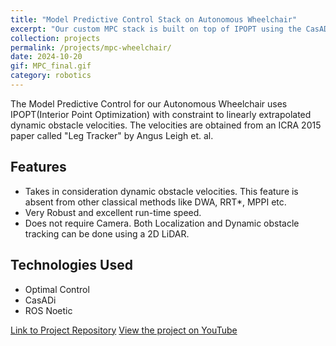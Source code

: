 ```yaml
---
title: "Model Predictive Control Stack on Autonomous Wheelchair"
excerpt: "Our custom MPC stack is built on top of IPOPT using the CasADi symbolic framework."
collection: projects
permalink: /projects/mpc-wheelchair/
date: 2024-10-20
gif: MPC_final.gif
category: robotics
---
```


The Model Predictive Control for our Autonomous Wheelchair uses IPOPT(Interior Point Optimization) with constraint to linearly extrapolated dynamic obstacle velocities. The velocities are obtained from an ICRA 2015 paper called "Leg Tracker" by Angus Leigh et. al. 

## Features

- Takes in consideration dynamic obstacle velocities. This feature is absent from other classical methods like DWA, RRT*, MPPI etc.
- Very Robust and excellent run-time speed.
- Does not require Camera. Both Localization and Dynamic obstacle tracking can be done using a 2D LiDAR.

## Technologies Used

- Optimal Control
- CasADi
- ROS Noetic

[Link to Project Repository](https://github.com/yourusername/project-repo)
[View the project on YouTube](https://www.youtube.com/watch?v=Qy6JVraIIMw)